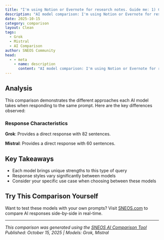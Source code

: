 ```yaml
---
title: "I'm using Notion or Evernote for research notes. Guide me: 1) Create notebooks or databases for projects"
description: "AI model comparison: I'm using Notion or Evernote for research notes. Guide me: 1) Create notebooks or databases for proj..."
date: 2025-10-15
category: comparison
layout: Clean
tags:
  - Grok
  - Mistral
  - AI Comparison
author: SNEOS Community
head:
  - - meta
    - name: description
      content: "AI model comparison: I'm using Notion or Evernote for research notes. Guide me: 1) Create notebooks or databases for projects..."
---
```


<ChatComparison
  title="I'm using Notion or Evernote for research notes. Guide me: 1) Create notebooks or databases for projects"
  prompt="I'm using Notion or Evernote for research notes. Guide me: 1) Create notebooks or databases for projects"
  :responses='{"Grok": "### Using Notion for Research Notes\n\nNotion is excellent for research because it\u0027s flexible, allowing databases with relations, filters, and views. I\u0027ll guide you through creating structured setups for projects. If you\u0027re using Evernote, see the section below\u2014it\u0027s more linear but still powerful for notebooks.\n\n#### 1. Setting Up Databases for Projects in Notion\nNotion uses \u0022pages\u0022 and \u0022databases\u0022 (like tables, boards, or lists) instead of traditional notebooks. This lets you organize research notes by project with tags, properties, and linked data.\n\n**Step-by-Step Setup:**\n- **Create a Main Workspace Page:** \n  - Open Notion and create a new page (click \u0022\u002B\u0022 or use Cmd/Ctrl \u002B N).\n  - Name it \u0022Research Hub\u0022 or similar. This will house all your project databases.\n  \n- **Build a Project Database:**\n  - Inside the main page, type \u0060/database\u0060 and select \u0022Table - Full page\u0022 (or Inline for embedding).\n  - Name it \u0022Projects\u0022 or \u0022Research Projects.\u0022\n  - Customize properties (columns) for research needs:\n    - **Name** (default text): Project title, e.g., \u0022Climate Change Study.\u0022\n    - **Status** (select): Options like \u0022Active,\u0022 \u0022In Progress,\u0022 \u0022Completed,\u0022 \u0022Archived.\u0022\n    - **Tags** (multi-select): Categories like \u0022Biology,\u0022 \u0022History,\u0022 \u0022Data Analysis.\u0022\n    - **Start Date** and **Deadline** (date): For timelines.\n    - **Related Notes** (relation to another database\u2014see below): Link to a separate notes database.\n    - **Files/Links** (files \u0026 media or URL): Attach PDFs, images, or web links.\n    - **Summary** (text or rich text): Brief overview or key findings.\n  - Add your first project: Click \u0022\u002B\u0022 to create a row/entry. Each entry becomes a sub-page where you can add detailed notes, embeds (e.g., Google Docs, YouTube), or toggles for subsections.\n\n- **Create a Linked Notes Database:**\n  - To keep projects modular, make a separate \u0022Notes\u0022 database on the same main page (type \u0060/database\u0060 again).\n  - Properties: **Title**, **Project** (relation to the Projects database), **Type** (select: \u0022Article,\u0022 \u0022Quote,\u0022 \u0022Data,\u0022 \u0022Idea\u0022), **Date Added**, **Source** (URL or text).\n  - In each note entry, write your research content. Use the relation property to link it back to a specific project\u2014Notion will auto-populate linked notes in the project views.\n\n- **Enhance with Views and Templates:**\n  - In the Projects database, add views (top-right menu): \n    - Board view (Kanban-style) grouped by Status for visual progress.\n    - Timeline view for deadlines.\n    - Gallery view for visual projects with cover images.\n  - Create templates: In the database, click the arrow next to \u0022New\u0022 \u003E \u0022New template.\u0022 Pre-fill with sections like \u0022Key Sources,\u0022 \u0022Findings,\u0022 and \u0022Next Steps\u0022 to standardize research entries.\n  - Use filters/sorts: E.g., filter notes to show only those related to an active project.\n\n**Tips for Research Workflow:**\n- Embed external tools: Drag in PDFs, use \u0060/web bookmark\u0060 for articles, or integrate with tools like Readwise for auto-importing highlights.\n- Search and AI: Notion\u0027s global search finds everything; use Notion AI (if subscribed) to summarize notes or generate outlines.\n- Collaboration: Share the database with team members for real-time edits.\n- Example Structure: Main Page \u2192 Projects Database (with sub-pages) \u2194 Notes Database (linked).\n\nThis setup scales well\u2014start with 5-10 properties and expand as needed.\n\n### Using Evernote for Research Notes\n\nEvernote is more notebook-based and linear, ideal if you prefer a simple hierarchy without databases. It excels at clipping web content and searching handwritten notes (with Premium).\n\n#### 1. Creating Notebooks for Projects in Evernote\nNotebooks act as folders; notes go inside them. Use stacks to group related notebooks.\n\n**Step-by-Step Setup:**\n- **Create a Main Stack:**\n  - In the sidebar, right-click \u0022Notebooks\u0022 \u003E \u0022New Stack.\u0022\n  - Name it \u0022Research Projects.\u0022 This organizes all project notebooks.\n\n- **Build Project Notebooks:**\n  - Right-click the stack \u003E \u0022New Notebook.\u0022\n  - Name it after your project, e.g., \u0022Climate Change Research.\u0022\n  - Repeat for each project: Create one notebook per major project or topic (e.g., \u0022AI Ethics,\u0022 \u0022Market Analysis\u0022).\n  - Inside a notebook, create notes: Click \u0022New Note\u0022 for each research item.\n    - Use tags liberally: E.g., #source, #finding, #todo, #2023. Tags let you search across notebooks.\n    - Structure notes: Title them descriptively (e.g., \u0022Key Article: IPCC Report Summary\u0022). Add body text, attachments (PDFs, images), or web clips.\n\n- **Organize Within Notebooks:**\n  - Use sub-notebooks if needed (Evernote doesn\u0027t support true sub-notebooks, but you can nest via stacks or just tag heavily).\n  - Create a \u0022Master Index\u0022 note in each notebook: List all notes with hyperlinks (right-click note \u003E \u0022Copy Note Link\u0022) for easy navigation.\n  - For cross-project links: Use tags like #Project-Climate to filter notes from multiple notebooks.\n\n**Tips for Research Workflow:**\n- Web Clipper: Install the browser extension to save articles directly to a specific notebook with tags auto-added.\n- Search Power: Evernote searches text in images/PDFs (Premium). Use saved searches, e.g., \u0022notebook:Climate tag:#source.\u0022\n- Templates: In the note editor, save reusable formats (e.g., a note with sections for \u0022Summary,\u0022 \u0022Quotes,\u0022 \u0022Links\u0022).\n- Mobile Sync: Great for on-the-go research; scan documents via the app.\n- Example Structure: Research Projects Stack \u2192 Notebook: Project X \u2192 Notes: Article1, DataSheet, Ideas.\n\nEvernote is best for quick capture; if you need more relations (like linking notes across projects), Notion might suit better long-term.\n\nIf you share more details (e.g., your research type or specific pain points), I can refine this guide!", "Mistral": "Certainly! Both Notion and Evernote are powerful tools for organizing research notes, but they have different strengths and structures. Below, I\u0027ll guide you through creating notebooks or databases for projects in both platforms.\n\n### Using Notion\n\nNotion is highly flexible and allows you to create databases that can be customized to fit your needs. Here\u2019s how you can set up a database for your research projects:\n\n1. **Create a New Page:**\n   - Open Notion and click on the \u0022\u002B New\u0022 button.\n   - Select \u0022Page\u0022 to create a new page.\n\n2. **Create a Database:**\n   - Inside your new page, click on the \u0022\u002B Add a block\u0022 button.\n   - Choose \u0022Database\u0022 and then select the type of database you want (e.g., Table, Kanban, Calendar, List, or Gallery).\n\n3. **Customize Your Database:**\n   - Add columns or properties relevant to your research. For example:\n     - **Title**: Name of the project or note.\n     - **Tags**: Keywords or categories.\n     - **Date**: Date of creation or last update.\n     - **Status**: Current status of the project (e.g., In Progress, Completed).\n     - **Notes**: Detailed notes or summaries.\n     - **Attachments**: Files or links related to the project.\n\n4. **Add Entries:**\n   - Click on the \u0022\u002B New\u0022 button within the database to add new entries.\n   - Fill in the properties for each entry.\n\n5. **Organize and Filter:**\n   - Use filters and sorts to organize your entries. For example, you can filter by tags or status.\n   - Create views to see your data in different formats (e.g., Table view for detailed information, Kanban view for project status).\n\n### Using Evernote\n\nEvernote is more structured around notebooks and notes, making it straightforward for organizing research. Here\u2019s how you can set up notebooks for your research projects:\n\n1. **Create a Notebook:**\n   - Open Evernote and click on the \u0022\u002B New Notebook\u0022 button.\n   - Name your notebook (e.g., \u0022Research Projects\u0022).\n\n2. **Create Notes:**\n   - Inside your notebook, click on the \u0022\u002B New Note\u0022 button.\n   - Title your note and add content related to your research.\n\n3. **Use Tags:**\n   - Add tags to your notes to categorize them. For example:\n     - **Project Name**: Name of the project.\n     - **Topic**: Specific topic within the project.\n     - **Status**: Current status of the note (e.g., In Progress, Completed).\n\n4. **Organize with Stacks:**\n   - If you have multiple notebooks, you can group them into stacks. For example, create a stack called \u0022Research\u0022 and add your \u0022Research Projects\u0022 notebook to it.\n\n5. **Attach Files:**\n   - Attach relevant files, images, or links to your notes.\n   - Use the \u0022Attach\u0022 button to add files from your computer or cloud storage.\n\n6. **Search and Filter:**\n   - Use Evernote\u2019s powerful search functionality to find notes quickly.\n   - Filter notes by tags, notebooks, or specific keywords.\n\n### Tips for Both Platforms\n\n- **Consistency**: Use a consistent naming convention for your notes and tags to make it easier to find information later.\n- **Regular Updates**: Keep your notes and databases updated regularly to ensure they remain useful.\n- **Backup**: Regularly back up your notes to avoid losing important information.\n\nBy following these steps, you can effectively organize your research notes in both Notion and Evernote, making it easier to manage and retrieve information as needed."}' published-date="{DateTime.UtcNow:HH:mm}"
/>

## Analysis

This comparison demonstrates the different approaches each AI model takes when responding to the same prompt. Here are the key differences observed:

### Response Characteristics

**Grok**: Provides a direct response with 82 sentences. 

**Mistral**: Provides a direct response with 60 sentences. 

## Key Takeaways

- Each model brings unique strengths to this type of query
- Response styles vary significantly between models
- Consider your specific use case when choosing between these models

## Try This Comparison Yourself

Want to test these models with your own prompts? Visit [SNEOS.com](https://sneos.com) to compare AI responses side-by-side in real-time.

---

*This comparison was generated using the [SNEOS AI Comparison Tool](https://sneos.com)*
*Published: October 15, 2025 | Models: Grok, Mistral*
